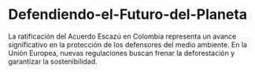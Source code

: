 # Defendiendo-el-Futuro-del-Planeta
La ratificación del Acuerdo Escazú en Colombia representa un avance significativo en la protección de los defensores del medio ambiente. En la Unión Europea, nuevas regulaciones buscan frenar la deforestación y garantizar la sostenibilidad.
